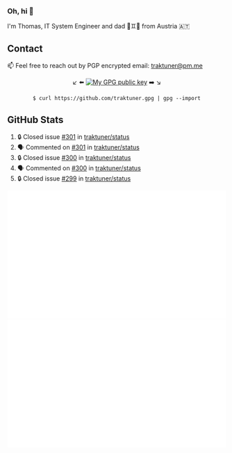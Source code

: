 ### Oh, hi 👋

I'm Thomas, IT System Engineer and dad 👶♊️👶 from Austria 🇦🇹

<!--
**traktuner/traktuner** is a ✨ _special_ ✨ repository because its `README.md` (this file) appears on your GitHub profile.

Here are some ideas to get you started:

- 🔭 I’m currently working on ...
- 🌱 I’m currently learning ...
- 👯 I’m looking to collaborate on ...
- 🤔 I’m looking for help with ...
- 💬 Ask me about ...
- 📫 How to reach me: ...
- 😄 Pronouns: ...
- ⚡ Fun fact: ...
-->

## Contact
📫 Feel free to reach out by PGP encrypted email:
traktuner@pm.me

<div align="center" markdown="1">

↙️ ⬅️ [![My GPG public key](https://img.shields.io/badge/PGP%20public%20key-6D4AFF?style=for-the-badge)](https://github.com/traktuner.gpg) ➡️ ↘️

```shell
$ curl https://github.com/traktuner.gpg | gpg --import
```

</div>

## GitHub Stats
<!--START_SECTION:activity-->
1. 🔒 Closed issue [#301](https://github.com/traktuner/status/issues/301) in [traktuner/status](https://github.com/traktuner/status)
2. 🗣 Commented on [#301](https://github.com/traktuner/status/issues/301#issuecomment-1890869752) in [traktuner/status](https://github.com/traktuner/status)
3. 🔒 Closed issue [#300](https://github.com/traktuner/status/issues/300) in [traktuner/status](https://github.com/traktuner/status)
4. 🗣 Commented on [#300](https://github.com/traktuner/status/issues/300#issuecomment-1890869740) in [traktuner/status](https://github.com/traktuner/status)
5. 🔒 Closed issue [#299](https://github.com/traktuner/status/issues/299) in [traktuner/status](https://github.com/traktuner/status)
<!--END_SECTION:activity-->

![](https://github.com/traktuner/traktuner/blob/master/generated/overview.svg)
![](https://github.com/traktuner/traktuner/blob/master/generated/languages.svg)
